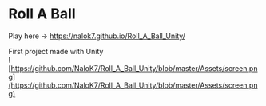 # Roll A Ball
Play here -> https://nalok7.github.io/Roll_A_Ball_Unity/  
  
First project made with Unity  
![https://github.com/NaloK7/Roll_A_Ball_Unity/blob/master/Assets/screen.png](https://github.com/NaloK7/Roll_A_Ball_Unity/blob/master/Assets/screen.png)

